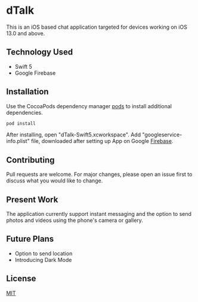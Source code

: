 # dTalk

This is an iOS based chat application targeted for devices working on iOS 13.0 and above.


## Technology Used 

* Swift 5
* Google Firebase


## Installation

Use the CocoaPods dependency manager [pods](https://cocoapods.org/) to install additional dependencies.

```bash
pod install
```
After installing, open "dTalk-Swift5.xcworkspace". Add "googleservice-info.plist" file, downloaded after setting up App on Google [Firebase](https://firebase.google.com).

## Contributing
Pull requests are welcome. For major changes, please open an issue first to discuss what you would like to change.

## Present Work

The application currently support instant messaging and the option to send photos and videos using the phone's camera or gallery.

## Future Plans
* Option to send location
* Introducing Dark Mode

## License
[MIT](https://choosealicense.com/licenses/mit/)